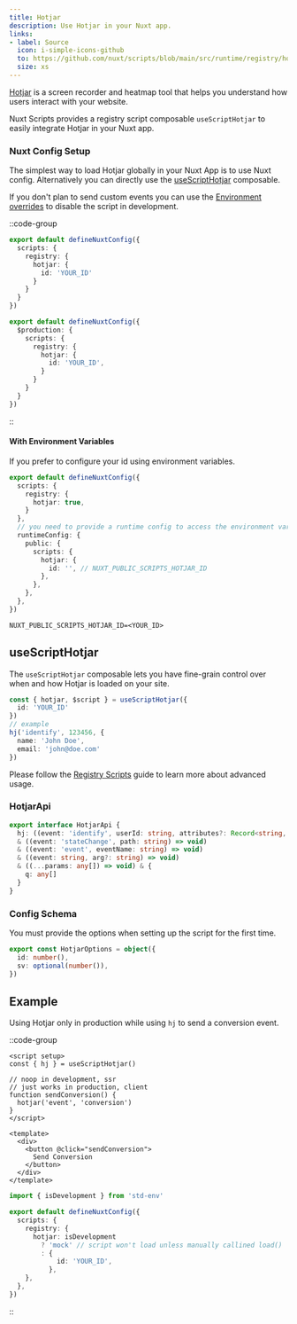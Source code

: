 ```yaml
---
title: Hotjar
description: Use Hotjar in your Nuxt app.
links:
- label: Source
  icon: i-simple-icons-github
  to: https://github.com/nuxt/scripts/blob/main/src/runtime/registry/hotjar.ts
  size: xs
---
```


[Hotjar](https://www.hotjar.com/) is a screen recorder and heatmap tool that helps you understand how users interact with your website.

Nuxt Scripts provides a registry script composable `useScriptHotjar` to easily integrate Hotjar in your Nuxt app.

### Nuxt Config Setup

The simplest way to load Hotjar globally in your Nuxt App is to use Nuxt config. Alternatively you can directly
use the [useScriptHotjar](#useScriptHotjar) composable.

If you don't plan to send custom events you can use the [Environment overrides](https://nuxt.com/docs/getting-started/configuration#environment-overrides) to
disable the script in development.

::code-group

```ts [Always enabled]
export default defineNuxtConfig({
  scripts: {
    registry: {
      hotjar: {
        id: 'YOUR_ID'
      }
    }
  }
})
```

```ts [Production only]
export default defineNuxtConfig({
  $production: {
    scripts: {
      registry: {
        hotjar: {
          id: 'YOUR_ID',
        }
      }
    }
  }
})
```

::

#### With Environment Variables

If you prefer to configure your id using environment variables.

```ts [nuxt.config.ts]
export default defineNuxtConfig({
  scripts: {
    registry: {
      hotjar: true,
    }
  },
  // you need to provide a runtime config to access the environment variables
  runtimeConfig: {
    public: {
      scripts: {
        hotjar: {
          id: '', // NUXT_PUBLIC_SCRIPTS_HOTJAR_ID
        },
      },
    },
  },
})
```

```text [.env]
NUXT_PUBLIC_SCRIPTS_HOTJAR_ID=<YOUR_ID>
```

## useScriptHotjar

The `useScriptHotjar` composable lets you have fine-grain control over when and how Hotjar is loaded on your site.

```ts
const { hotjar, $script } = useScriptHotjar({
  id: 'YOUR_ID'
})
// example
hj('identify', 123456, {
  name: 'John Doe',
  email: 'john@doe.com'
})
```

Please follow the [Registry Scripts](/docs/guides/registry-scripts) guide to learn more about advanced usage.

### HotjarApi

```ts
export interface HotjarApi {
  hj: ((event: 'identify', userId: string, attributes?: Record<string, any>) => void)
  & ((event: 'stateChange', path: string) => void)
  & ((event: 'event', eventName: string) => void)
  & ((event: string, arg?: string) => void)
  & ((...params: any[]) => void) & {
    q: any[]
  }
}
```

### Config Schema

You must provide the options when setting up the script for the first time.

```ts
export const HotjarOptions = object({
  id: number(),
  sv: optional(number()),
})
```

## Example

Using Hotjar only in production while using `hj` to send a conversion event.

::code-group

```vue [ConversionButton.vue]
<script setup>
const { hj } = useScriptHotjar()

// noop in development, ssr
// just works in production, client
function sendConversion() {
  hotjar('event', 'conversion')
}
</script>

<template>
  <div>
    <button @click="sendConversion">
      Send Conversion
    </button>
  </div>
</template>
```

```ts [nuxt.config.ts Mock development]
import { isDevelopment } from 'std-env'

export default defineNuxtConfig({
  scripts: {
    registry: {
      hotjar: isDevelopment
        ? 'mock' // script won't load unless manually callined load()
        : {
            id: 'YOUR_ID',
          },
    },
  },
})
```

::
